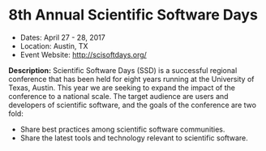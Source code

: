 
# 8th Annual Scientific Software Days

- Dates: April 27 - 28, 2017
- Location: Austin, TX
- Event Website: http://scisoftdays.org/

**Description:**  Scientific Software Days (SSD) is a successful regional conference that has been held for eight years running at the University of Texas, Austin. This year we are seeking to expand the impact of the conference to a national scale. The target audience are users and developers of scientific software, and the goals of the conference are two fold:
- Share best practices among scientific software communities.
- Share the latest tools and technology relevant to scientific software.

<!---
Publish: yes
Categories: planning, crosscutting
Topics: software engineering
Tags: conference
Level: 2
Prerequisites: default
Aggregate: none
--->
